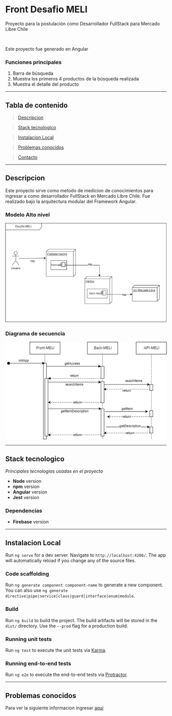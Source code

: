 # Front Desafio MELI

<p>Proyecto para la postulación como Desarrollador FullStack para Mercado Libre Chile</p><br/>
<p>Este proyecto fue generado en Angular</p>

### **Funciones principales**
  1. Barra de búsqueda
  2. Muestra los primeros 4 productos de la búsqueda realizada
  4. Muestra el detalle del producto

---

## Tabla de contenido

>[Descripcion](#descripcion)

>[Stack tecnologico](#stack-tecnologico)

>[Instalacion Local](#instalacion-local)

>[Problemas conocidos](#problemas-conocidos)

>[Contacto](#contacto)

---

## Descripcion

<p>
Este proyecto sirve como metodo de medicion de conocimientos para ingresar a como desarrollador FullStack en Mercado Libre Chile. Fue realizado bajo la arquitectura modular del Framework Angular.
</p>

### Modelo Alto nivel

![Context-model](./docs/context-diagram.png)

### Diagrama de secuencia

![sequence](./docs/sequence-diagram.png)

---

## Stack tecnologico

_Principales tecnologias usadas en el proyecto_

- **Node** version 
- **npm** version
- **Angular** version
- **Jest** version

### Dependencias

- **Firebase** version

---

## Instalacion Local

Run `ng serve` for a dev server. Navigate to `http://localhost:4200/`. The app will automatically reload if you change any of the source files.

### Code scaffolding

Run `ng generate component component-name` to generate a new component. You can also use `ng generate directive|pipe|service|class|guard|interface|enum|module`.

### Build

Run `ng build` to build the project. The build artifacts will be stored in the `dist/` directory. Use the `--prod` flag for a production build.

### Running unit tests

Run `ng test` to execute the unit tests via [Karma](https://karma-runner.github.io).

### Running end-to-end tests

Run `ng e2e` to execute the end-to-end tests via [Protractor](http://www.protractortest.org/).

---

## Problemas conocidos

Para ver la siguiente informacion ingresar [aqui](./docs/TROUBLESHOOTING.md)
